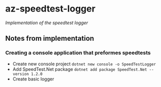 az-speedtest-logger
===================
_Implementation of the speedtest logger_

Notes from implementation
-------------------------

### Creating a console application that preformes speedtests

* Create new console project `dotnet new console -o SpeedTestLogger`
* Add SpeedTest.Net package `dotnet add package SpeedTest.Net --version 1.2.0`
* Create basic logger
